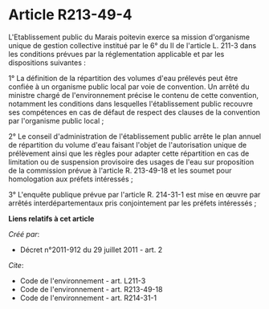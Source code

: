 # Article R213-49-4

L'Etablissement public du Marais poitevin exerce sa mission d'organisme unique de gestion collective institué par le 6° du II
de l'article L. 211-3 dans les conditions prévues par la réglementation applicable et par les dispositions suivantes : 

1° La définition de la répartition des volumes d'eau prélevés peut être confiée à un organisme public local par voie de
convention. Un arrêté du ministre chargé de l'environnement précise le contenu de cette convention, notamment les conditions
dans lesquelles l'établissement public recouvre ses compétences en cas de défaut de respect des clauses de la convention par
l'organisme public local ; 

2° Le conseil d'administration de l'établissement public arrête le plan annuel de répartition du volume d'eau faisant l'objet
de l'autorisation unique de prélèvement ainsi que les règles pour adapter cette répartition en cas de limitation ou de
suspension provisoire des usages de l'eau sur proposition de la commission prévue à l'article R. 213-49-18 et les soumet pour
homologation aux préfets intéressés ; 

3° L'enquête publique prévue par l'article R. 214-31-1 est mise en œuvre par arrêtés interdépartementaux pris conjointement
par les préfets intéressés ;

**Liens relatifs à cet article**

_Créé par_:

  - Décret n°2011-912 du 29 juillet 2011 - art. 2

_Cite_:

  - Code de l'environnement - art. L211-3
  - Code de l'environnement - art. R213-49-18
  - Code de l'environnement - art. R214-31-1

